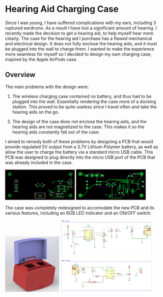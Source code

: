 # Hearing Aid Charging Case
Since I was young, I have suffered complications with my ears, including 3 ruptured eardrums. As a result I have lost a significant amount of hearing. I recently made the decision to get a hearing aid, to help myself hear more clearly. The case for the hearing aid I purchase has a flawed mechanical and electrical design. It does not fully enclose the hearing aids, and it must be plugged into the wall to charge them. I wanted to make the experience more seamless for myself so I decided to design my own charging case, inspired by the Apple AirPods case.

## Overview

The main problems with the design were:

1) The wireless charging case contained no battery, and thus had to be plugged into the wall. Essentially rendering the case more of a docking station. This proved to be quite useless since I travel often and take the hearing aids on the go.

2) The design of the case does not enclose the hearing aids, and the hearing aids are not magnetized to the case. This makes it so the hearing aids constantly fall out of the case.

I aimed to remedy both of these problems by designing a PCB that would provide regulated 5V output from a 3.7V Lithium Polymer battery, as well as allow the user to charge the battery via a standard micro USB cable. This PCB was designed to plug directly into the micro USB port of the PCB that was already included in the case.

 <img src="https://github.com/Eohayon/Hearing-Aid-Charging-Case/blob/main/Pictures/Front.png" width="45%" height="45%"> <img src="https://github.com/Eohayon/Hearing-Aid-Charging-Case/blob/main/Pictures/Back.png?raw=true" width="45%" height="45%">
 
 The case was completely redesigned to accomodate the new PCB and its various features, including an RGB LED indicator and an ON/OFF switch.

<img src="https://github.com/Eohayon/Hearing-Aid-Charging-Case/blob/main/Pictures/Case%20Render.jpg" width="35%" height="35%">  <img src="https://github.com/Eohayon/Hearing-Aid-Charging-Case/blob/main/Pictures/Schematic.png" width="60%" height="60%"> 
